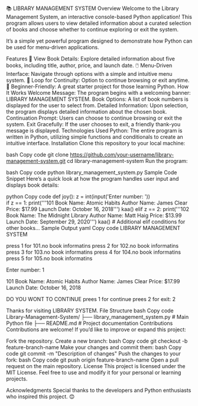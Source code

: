 📚 LIBRARY MANAGEMENT SYSTEM
Overview
Welcome to the Library Management System, an interactive console-based Python application!
This program allows users to view detailed information about a curated selection of books and choose whether to continue exploring or exit the system.

It’s a simple yet powerful program designed to demonstrate how Python can be used for menu-driven applications.

Features
📖 View Book Details: Explore detailed information about five books, including title, author, price, and launch date.
🖱️ Menu-Driven Interface: Navigate through options with a simple and intuitive menu system.
🔄 Loop for Continuity: Option to continue browsing or exit anytime.
🎉 Beginner-Friendly: A great starter project for those learning Python.
How It Works
Welcome Message: The program begins with a welcoming banner: LIBRARY MANAGEMENT SYSTEM.
Book Options: A list of book numbers is displayed for the user to select from.
Detailed Information: Upon selection, the program displays detailed information about the chosen book.
Continuation Prompt: Users can choose to continue browsing or exit the system.
Exit Gracefully: If the user chooses to exit, a friendly thank-you message is displayed.
Technologies Used
Python: The entire program is written in Python, utilizing simple functions and conditionals to create an intuitive interface.
Installation
Clone this repository to your local machine:

bash
Copy code
git clone https://github.com/your-username/library-management-system.git
cd library-management-system
Run the program:

bash
Copy code
python library_management_system.py
Sample Code Snippet
Here’s a quick look at how the program handles user input and displays book details:

python
Copy code
def joy():
    z = int(input('Enter number: '))   
    if z == 1:
        print('''101 Book Name: Atomic Habits
        Author Name: James Clear
        Price: $17.99
        Launch Date: October 16, 2018''')
        kaa()
    elif z == 2:
        print('''102 Book Name: The Midnight Library
        Author Name: Matt Haig
        Price: $13.99
        Launch Date: September 29, 2020''')
        kaa()
    # Additional elif conditions for other books...
Sample Output
yaml
Copy code
                            LIBRARY MANAGEMENT SYSTEM

press 1 for 101.no book informatins
press 2 for 102.no book informatins
press 3 for 103.no book informatins
press 4 for 104.no book informatins
press 5 for 105.no book informatins

Enter number: 1

101 Book Name: Atomic Habits
     Author Name: James Clear
     Price: $17.99
     Launch Date: October 16, 2018

DO YOU WONT TO CONTINUE
prees 1 for continue
prees 2 for exit: 2

Thanks for visiting LIBRARY SYSTEM.
File Structure
bash
Copy code
Library-Management-System/
├── library_management_system.py  # Main Python file
├── README.md                     # Project documentation
Contributions
Contributions are welcome! If you’d like to improve or expand this project:

Fork the repository.
Create a new branch:
bash
Copy code
git checkout -b feature-branch-name
Make your changes and commit them:
bash
Copy code
git commit -m "Description of changes"
Push the changes to your fork:
bash
Copy code
git push origin feature-branch-name
Open a pull request on the main repository.
License
This project is licensed under the MIT License. Feel free to use and modify it for your personal or learning projects.

Acknowledgments
Special thanks to the developers and Python enthusiasts who inspired this project. 😊
